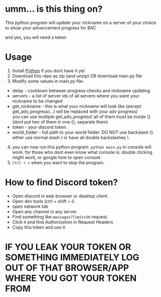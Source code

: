 # umm... is this thing on?
This python program will update your nickname on a server of your choice to show your advancement progress for BAC

and yes, you will need a token

# Usage
1. Install [Python](https://www.python.org/downloads/) if you dont have it yet
2. Download this repo as zip (and unzip) OR download main.py file
3. Modify some values in main.py file:
- delay - cooldown between progress checks and nickname updating
- servers - a list of server ids of all servers where you want your nickname to be changed
- get_nickname - this is what your nickname will look like (except get_adv_progress(...) will be replaced with your adv progress)<br>
you can use multiple get_adv_progress! all of them must be inside {} (dont put two of them in one {}, separate them)
- token - your discord token.
- world_folder - full path to your world folder. DO NOT use backslash (\). either use normal slash / or have all double backslashes \\
4. you can now run this python program. `python main.py` in console will work. for those who dont even know what console is: double clicking might work, or google how to open console
5. `Ctrl + c` when you want to stop the program.

# How to find Discord token?
- Open discord in web browser or desktop client.
- Open dev tools (ctrl + shift + i)
- open network tab
- Open any channel in any server.
- Find something like `messages?limit=50` request.
- Click it and find Authorization in Request Headers
- Copy this token and use it.

# IF YOU LEAK YOUR TOKEN OR SOMETHING IMMEDIATELY LOG OUT OF THAT BROWSER/APP WHERE YOU GOT YOUR TOKEN FROM
